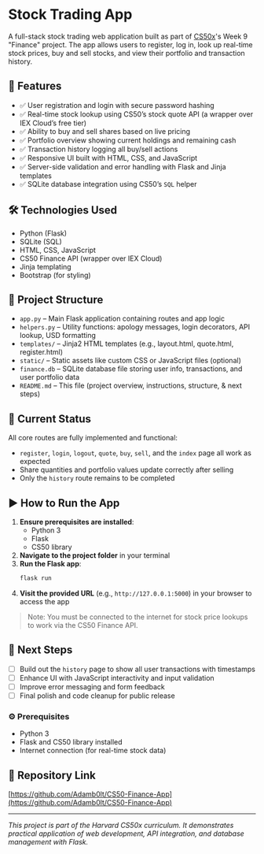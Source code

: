 # Stock Trading App

A full-stack stock trading web application built as part of [CS50x](https://cs50.harvard.edu/x/)'s Week 9 "Finance" project. The app allows users to register, log in, look up real-time stock prices, buy and sell stocks, and view their portfolio and transaction history.

## 🚀 Features

- ✅ User registration and login with secure password hashing  
- ✅ Real-time stock lookup using CS50’s stock quote API (a wrapper over IEX Cloud’s free tier)  
- ✅ Ability to buy and sell shares based on live pricing  
- ✅ Portfolio overview showing current holdings and remaining cash  
- ✅ Transaction history logging all buy/sell actions  
- ✅ Responsive UI built with HTML, CSS, and JavaScript  
- ✅ Server-side validation and error handling with Flask and Jinja templates  
- ✅ SQLite database integration using CS50’s `SQL` helper  

## 🛠️ Technologies Used

- Python (Flask)  
- SQLite (SQL)  
- HTML, CSS, JavaScript  
- CS50 Finance API (wrapper over IEX Cloud)  
- Jinja templating  
- Bootstrap (for styling)  

## 📁 Project Structure

- `app.py` – Main Flask application containing routes and app logic  
- `helpers.py` – Utility functions: apology messages, login decorators, API lookup, USD formatting  
- `templates/` – Jinja2 HTML templates (e.g., layout.html, quote.html, register.html)  
- `static/` – Static assets like custom CSS or JavaScript files (optional)  
- `finance.db` – SQLite database file storing user info, transactions, and user portfolio data  
- `README.md` – This file (project overview, instructions, structure, & next steps)  

## 📍 Current Status

All core routes are fully implemented and functional:  
- `register`, `login`, `logout`, `quote`, `buy`, `sell`, and the `index` page all work as expected  
- Share quantities and portfolio values update correctly after selling  
- Only the `history` route remains to be completed

## ▶️ How to Run the App

1. **Ensure prerequisites are installed**:
    - Python 3  
    - Flask  
    - CS50 library  
2. **Navigate to the project folder** in your terminal  
3. **Run the Flask app**:
    ```bash
    flask run
    ```
4. **Visit the provided URL** (e.g., `http://127.0.0.1:5000`) in your browser to access the app

> Note: You must be connected to the internet for stock price lookups to work via the CS50 Finance API.

## 🧭 Next Steps

- [ ] Build out the `history` page to show all user transactions with timestamps  
- [ ] Enhance UI with JavaScript interactivity and input validation  
- [ ] Improve error messaging and form feedback  
- [ ] Final polish and code cleanup for public release  

### ⚙️ Prerequisites

- Python 3  
- Flask and CS50 library installed  
- Internet connection (for real-time stock data)

## 📎 Repository Link

[https://github.com/Adamb0lt/CS50-Finance-App](https://github.com/Adamb0lt/CS50-Finance-App)

---

_This project is part of the Harvard CS50x curriculum. It demonstrates practical application of web development, API integration, and database management with Flask._

